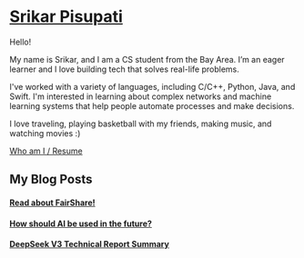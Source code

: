 
# [Srikar Pisupati](SrikarPisupati.md)

Hello!

My name is Srikar, and I am a CS student from the Bay Area. I’m an eager learner and I love building tech that solves real-life problems.

I've worked with a variety of languages, including C/C++, Python, Java, and Swift. I'm interested in learning about complex networks and machine learning systems that help people automate processes and make decisions. 

I love traveling, playing basketball with my friends, making music, and watching movies :)

[Who am I / Resume](SrikarPisupati.md)

## My Blog Posts

#### [Read about FairShare!](FairShare.md)
#### [How should AI be used in the future?](AI4Business.md)
#### [DeepSeek V3 Technical Report Summary](498DeepSeek.md)

